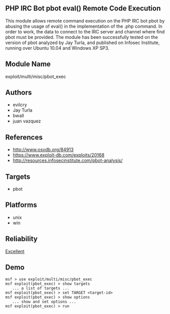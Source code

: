 ## PHP IRC Bot pbot eval() Remote Code Execution

This module allows remote command execution on the PHP IRC 
bot pbot by abusing the usage of eval() in the 
implementation of the .php command. In order to work, the 
data to connect to the IRC server and channel where find 
pbot must be provided. The module has been successfully 
tested on the version of pbot analyzed by Jay Turla, and 
published on Infosec Institute, running over Ubuntu 10.04 
and Windows XP SP3.


## Module Name
exploit/multi/misc/pbot_exec

## Authors
* evilcry
* Jay Turla
* bwall
* juan vazquez


## References
* http://www.osvdb.org/84913
* https://www.exploit-db.com/exploits/20168
* http://resources.infosecinstitute.com/pbot-analysis/



## Targets
* pbot


## Platforms
* unix
* win

## Reliability
[Excellent](https://github.com/rapid7/metasploit-framework/wiki/Exploit-Ranking)

## Demo

```
msf > use exploit/multi/misc/pbot_exec
msf exploit(pbot_exec) > show targets
   ... a list of targets ...
msf exploit(pbot_exec) > set TARGET <target-id>
msf exploit(pbot_exec) > show options
   ... show and set options ...
msf exploit(pbot_exec) > run
```
    
    